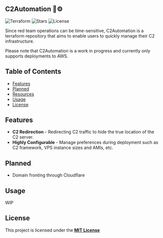 ## C2Automation 🤖⚙️
![Terraform](https://img.shields.io/badge/made%20with-Terraform-blueviolet)
![Stars](https://img.shields.io/github/stars/ncerne00/C2Automation)
![License](https://img.shields.io/github/license/ncerne00/C2Automation)

Since red team operations can be time-sensitive, C2Automation is a terraform repository that aims to enable users to quickly manage their C2 infrastructure. 

Please note that C2Automation is a work in progress and currently only supports deployments to AWS. 

## Table of Contents

* [Features](#features)
* [Planned](#planned)
* [Resources](#resources)
* [Usage](#usage)
* [License](#license)

## Features

- **C2 Redirection** - Redirecting C2 traffic to hide the true location of the C2 server. 
- **Highly Configurable** - Manage preferences during deployment such as C2 framework, VPS instance sizes and AMIs, etc.

## Planned
- Domain fronting through Cloudflare

## Usage
WIP

## License
This project is licensed under the [**MIT License**](/License)

